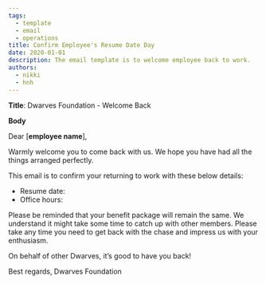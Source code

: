 ```yaml
---
tags: 
  - template
  - email
  - operations
title: Confirm Employee's Resume Date Day
date: 2020-01-01
description: The email template is to welcome employee back to work.  
authors: 
  - nikki
  - hnh
---
```


**Title**: Dwarves Foundation - Welcome Back

**Body**

Dear [**employee name**],

Warmly welcome you to come back with us. We hope you have had all the things arranged perfectly.

This email is to confirm your returning to work with these below details:

- Resume date:
- Office hours:

Please be reminded that your benefit package will remain the same. We understand it might take some time to catch up with other members. Please take any time you need to get back with the chase and impress us with your enthusiasm.

On behalf of other Dwarves, it’s good to have you back!

Best regards,
Dwarves Foundation
